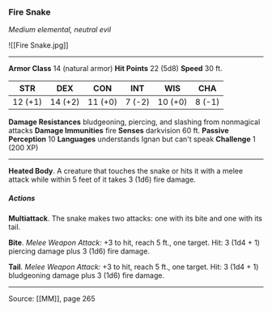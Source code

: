 ### Fire Snake
_Medium elemental, neutral evil_

![[Fire Snake.jpg]]




---

**Armor Class** 14 (natural armor)
**Hit Points** 22 (5d8)
**Speed** 30 ft.

| STR     | DEX     | CON     | INT     | WIS     | CHA     |
|---------|---------|---------|---------|---------|---------|
| 12 (+1) | 14 (+2) | 11 (+0) | 7 (-2) | 10 (+0) | 8 (-1) |

**Damage Resistances** bludgeoning, piercing, and slashing from nonmagical attacks
**Damage Immunities** fire
**Senses** darkvision 60 ft.
**Passive Perception** 10
**Languages** understands Ignan but can't speak
**Challenge** 1 (200 XP)

---

**Heated Body**. A creature that touches the snake or hits it with a melee attack while within 5 feet of it takes 3 (1d6) fire damage.

##### Actions
**Multiattack**. The snake makes two attacks: one with its bite and one with its tail.

**Bite**. _Melee Weapon Attack:_ +3 to hit, reach 5 ft., one target. Hit: 3 (1d4 + 1) piercing damage plus 3 (1d6) fire damage.

**Tail**. _Melee Weapon Attack:_ +3 to hit, reach 5 ft., one target. Hit: 3 (1d4 + 1) bludgeoning damage plus 3 (1d6) fire damage.


---

Source: [[MM]], page 265